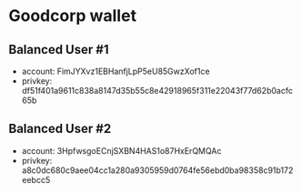 # Goodcorp wallet

## Balanced User #1
* account: FimJYXvz1EBHanfjLpP5eU85GwzXof1ce
* privkey: df51f401a9611c838a8147d35b55c8e42918965f311e22043f77d62b0acfc65b

## Balanced User #2
* account: 3HpfwsgoECnjSXBN4HAS1o87HxErQMQAc
* privkey: a8c0dc680c9aee04cc1a280a9305959d0764fe56ebd0ba98358c91b172eebcc5
